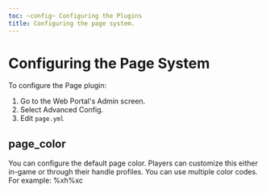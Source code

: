 ```yaml
---
toc: ~config~ Configuring the Plugins
title: Configuring the page system.
---
```

# Configuring the Page System

To configure the Page plugin:

1. Go to the Web Portal's Admin screen.  
2. Select Advanced Config.
3. Edit `page.yml`

## page_color

You can configure the default page color.  Players can customize this either in-game or through their handle profiles.  You can use multiple color codes.  For example: \%xh\%xc